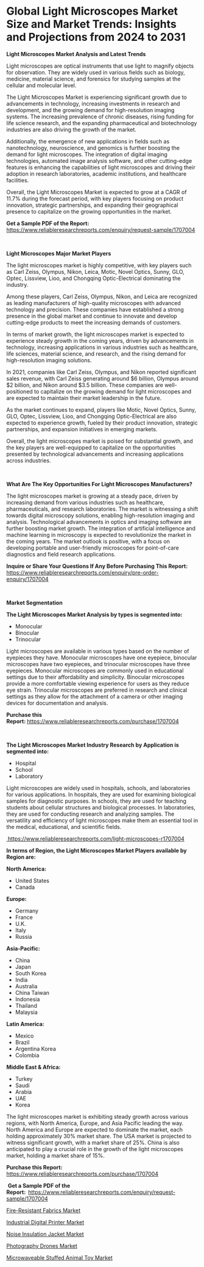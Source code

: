 <p><h1>Global Light Microscopes Market Size and Market Trends: Insights and Projections from 2024 to 2031</h1></p><p><strong>Light Microscopes Market Analysis and Latest Trends</strong></p>
<p><p>Light microscopes are optical instruments that use light to magnify objects for observation. They are widely used in various fields such as biology, medicine, material science, and forensics for studying samples at the cellular and molecular level.</p><p>The Light Microscopes Market is experiencing significant growth due to advancements in technology, increasing investments in research and development, and the growing demand for high-resolution imaging systems. The increasing prevalence of chronic diseases, rising funding for life science research, and the expanding pharmaceutical and biotechnology industries are also driving the growth of the market.</p><p>Additionally, the emergence of new applications in fields such as nanotechnology, neuroscience, and genomics is further boosting the demand for light microscopes. The integration of digital imaging technologies, automated image analysis software, and other cutting-edge features is enhancing the capabilities of light microscopes and driving their adoption in research laboratories, academic institutions, and healthcare facilities.</p><p>Overall, the Light Microscopes Market is expected to grow at a CAGR of 11.7% during the forecast period, with key players focusing on product innovation, strategic partnerships, and expanding their geographical presence to capitalize on the growing opportunities in the market.</p></p>
<p><strong>Get a Sample PDF of the Report:&nbsp;</strong> <a href="https://www.reliableresearchreports.com/enquiry/request-sample/1707004">https://www.reliableresearchreports.com/enquiry/request-sample/1707004</a></p>
<p>&nbsp;</p>
<p><strong>Light Microscopes Major Market Players</strong></p>
<p><p>The light microscopes market is highly competitive, with key players such as Carl Zeiss, Olympus, Nikon, Leica, Motic, Novel Optics, Sunny, GLO, Optec, Lissview, Lioo, and Chongqing Optic-Electrical dominating the industry.</p><p>Among these players, Carl Zeiss, Olympus, Nikon, and Leica are recognized as leading manufacturers of high-quality microscopes with advanced technology and precision. These companies have established a strong presence in the global market and continue to innovate and develop cutting-edge products to meet the increasing demands of customers.</p><p>In terms of market growth, the light microscopes market is expected to experience steady growth in the coming years, driven by advancements in technology, increasing applications in various industries such as healthcare, life sciences, material science, and research, and the rising demand for high-resolution imaging solutions.</p><p>In 2021, companies like Carl Zeiss, Olympus, and Nikon reported significant sales revenue, with Carl Zeiss generating around $6 billion, Olympus around $2 billion, and Nikon around $3.5 billion. These companies are well-positioned to capitalize on the growing demand for light microscopes and are expected to maintain their market leadership in the future.</p><p>As the market continues to expand, players like Motic, Novel Optics, Sunny, GLO, Optec, Lissview, Lioo, and Chongqing Optic-Electrical are also expected to experience growth, fueled by their product innovation, strategic partnerships, and expansion initiatives in emerging markets.</p><p>Overall, the light microscopes market is poised for substantial growth, and the key players are well-equipped to capitalize on the opportunities presented by technological advancements and increasing applications across industries.</p></p>
<p>&nbsp;</p>
<p><strong>What Are The Key Opportunities For Light Microscopes Manufacturers?</strong></p>
<p><p>The light microscopes market is growing at a steady pace, driven by increasing demand from various industries such as healthcare, pharmaceuticals, and research laboratories. The market is witnessing a shift towards digital microscopy solutions, enabling high-resolution imaging and analysis. Technological advancements in optics and imaging software are further boosting market growth. The integration of artificial intelligence and machine learning in microscopy is expected to revolutionize the market in the coming years. The market outlook is positive, with a focus on developing portable and user-friendly microscopes for point-of-care diagnostics and field research applications.</p></p>
<p><strong>Inquire or Share Your Questions If Any Before Purchasing This Report:</strong> <a href="https://www.reliableresearchreports.com/enquiry/pre-order-enquiry/1707004">https://www.reliableresearchreports.com/enquiry/pre-order-enquiry/1707004</a></p>
<p>&nbsp;</p>
<p><strong>Market Segmentation</strong></p>
<p><strong>The Light Microscopes Market Analysis by types is segmented into:</strong></p>
<p><ul><li>Monocular</li><li>Binocular</li><li>Trinocular</li></ul></p>
<p><p>Light microscopes are available in various types based on the number of eyepieces they have. Monocular microscopes have one eyepiece, binocular microscopes have two eyepieces, and trinocular microscopes have three eyepieces. Monocular microscopes are commonly used in educational settings due to their affordability and simplicity. Binocular microscopes provide a more comfortable viewing experience for users as they reduce eye strain. Trinocular microscopes are preferred in research and clinical settings as they allow for the attachment of a camera or other imaging devices for documentation and analysis.</p></p>
<p><strong>Purchase this Report:&nbsp;</strong><a href="https://www.reliableresearchreports.com/purchase/1707004">https://www.reliableresearchreports.com/purchase/1707004</a></p>
<p>&nbsp;</p>
<p><strong>The Light Microscopes Market Industry Research by Application is segmented into:</strong></p>
<p><ul><li>Hospital</li><li>School</li><li>Laboratory</li></ul></p>
<p><p>Light microscopes are widely used in hospitals, schools, and laboratories for various applications. In hospitals, they are used for examining biological samples for diagnostic purposes. In schools, they are used for teaching students about cellular structures and biological processes. In laboratories, they are used for conducting research and analyzing samples. The versatility and efficiency of light microscopes make them an essential tool in the medical, educational, and scientific fields.</p></p>
<p><a href="https://www.reliableresearchreports.com/light-microscopes-r1707004">&nbsp;https://www.reliableresearchreports.com/light-microscopes-r1707004</a></p>
<p><strong>In terms of Region, the Light Microscopes Market Players available by Region are:</strong></p>
<p>
    <p> <strong> North America: </strong>
        <ul>
            <li>United States</li>
            <li>Canada</li>
        </ul>
        </p> 
    <p> <strong> Europe: </strong>
        <ul>
            <li>Germany</li>
            <li>France</li>
            <li>U.K.</li>
            <li>Italy</li>
            <li>Russia</li>
        </ul>
        </p> 
    <p> <strong> Asia-Pacific: </strong>
        <ul>
            <li>China</li>
            <li>Japan</li>
            <li>South Korea</li>
            <li>India</li>
            <li>Australia</li>
            <li>China Taiwan</li>
            <li>Indonesia</li>
            <li>Thailand</li>
            <li>Malaysia</li>
        </ul>
        </p> 
    <p> <strong> Latin America: </strong>
        <ul>
            <li>Mexico</li>
            <li>Brazil</li>
            <li>Argentina Korea</li>
            <li>Colombia</li>
        </ul>
        </p> 
    <p> <strong> Middle East & Africa: </strong>
        <ul>
            <li>Turkey</li>
            <li>Saudi</li>
            <li>Arabia</li>
            <li>UAE</li>
            <li>Korea</li>
        </ul>
    </p>
    </p>
<p><p>The light microscopes market is exhibiting steady growth across various regions, with North America, Europe, and Asia Pacific leading the way. North America and Europe are expected to dominate the market, each holding approximately 30% market share. The USA market is projected to witness significant growth, with a market share of 25%. China is also anticipated to play a crucial role in the growth of the light microscopes market, holding a market share of 15%.</p></p>
<p><strong>Purchase this Report: </strong><a href="https://www.reliableresearchreports.com/purchase/1707004">https://www.reliableresearchreports.com/purchase/1707004</a></p>
<p>&nbsp;<strong>Get a Sample PDF of the Report:&nbsp;&nbsp;</strong><a href="https://www.reliableresearchreports.com/enquiry/request-sample/1707004">https://www.reliableresearchreports.com/enquiry/request-sample/1707004</a></p>
<p><strong></strong></p>
<p><p><a href="https://issuu.com/reportprime-2/docs/fire-resistant-fabrics-market-size-_b424c57a7dc552">Fire-Resistant Fabrics Market</a></p><p><a href="https://github.com/sonuprakash1/Market-Research-Report-List-2/blob/main/industrial-digital-printer-market.md">Industrial Digital Printer Market</a></p><p><a href="https://www.linkedin.com/pulse/noise-insulation-jacket-market-comprehensive-assessment-yspdc?trackingId=AfWHCMCdcedX1L4yqxp8eg%3D%3D">Noise Insulation Jacket Market</a></p><p><a href="https://github.com/jhcraigie/Market-Research-Report-List-3/blob/main/photography-drones-market.md">Photography Drones Market</a></p><p><a href="https://www.linkedin.com/pulse/microwaveable-stuffed-animal-toynbspmarket-focuses-market-share-jkp1e?trackingId=MRAThXchIvL9QoVmw42GTw%3D%3D">Microwaveable Stuffed Animal Toy Market</a></p></p>